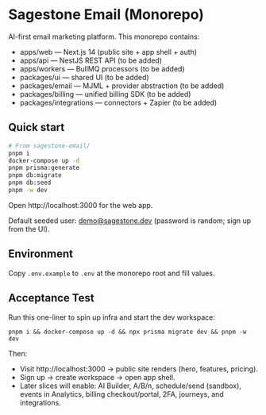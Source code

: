 # Sagestone Email (Monorepo)

AI-first email marketing platform. This monorepo contains:

- apps/web — Next.js 14 (public site + app shell + auth)
- apps/api — NestJS REST API (to be added)
- apps/workers — BullMQ processors (to be added)
- packages/ui — shared UI (to be added)
- packages/email — MJML + provider abstraction (to be added)
- packages/billing — unified billing SDK (to be added)
- packages/integrations — connectors + Zapier (to be added)

## Quick start

```bash
# From sagestone-email/
pnpm i
docker-compose up -d
pnpm prisma:generate
pnpm db:migrate
pnpm db:seed
pnpm -w dev
```

Open http://localhost:3000 for the web app.

Default seeded user: demo@sagestone.dev (password is random; sign up from the UI).

## Environment

Copy `.env.example` to `.env` at the monorepo root and fill values.

## Acceptance Test

Run this one-liner to spin up infra and start the dev workspace:

```
pnpm i && docker-compose up -d && npx prisma migrate dev && pnpm -w dev
```

Then:
- Visit http://localhost:3000 → public site renders (hero, features, pricing).
- Sign up → create workspace → open app shell.
- Later slices will enable: AI Builder, A/B/n, schedule/send (sandbox), events in Analytics, billing checkout/portal, 2FA, journeys, and integrations.
